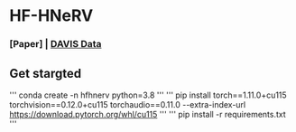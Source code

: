 # HF-HNeRV
### [Paper] | [DAVIS Data](https://davischallenge.org/)

## Get stargted
'''
conda create -n hfhnerv python=3.8
'''
'''
pip install torch==1.11.0+cu115 torchvision==0.12.0+cu115 torchaudio==0.11.0 --extra-index-url  https://download.pytorch.org/whl/cu115
'''
'''
pip install -r requirements.txt
'''
